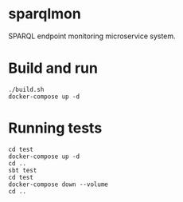 # sparqlmon

SPARQL endpoint monitoring microservice system.

# Build and run

```
./build.sh
docker-compose up -d
```

# Running tests
```
cd test
docker-compose up -d
cd ..
sbt test
cd test
docker-compose down --volume
cd ..
```
